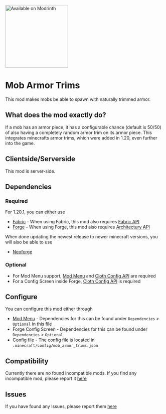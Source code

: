 [<img src="https://github.com/sn0wfrog/modding-badges/blob/main/Available%20on%20Modrinth.png" alt="Available on Modrinth" width="200"/>](https://modrinth.com/mod/mob-armor-trims)

# Mob Armor Trims
This mod makes mobs be able to spawn with naturally trimmed armor.

## What does the mod exactly do?
If a mob has an armor piece, it has a configurable chance (default is 50/50) of also having a completely random armor trim on its armor piece. This integrates minecrafts armor trims, which were added in 1.20, even further into the game.

## Clientside/Serverside
This mod is server-side.

##  Dependencies

### Required
For 1.20.1, you can either use
- [Fabric](https://fabricmc.net/) - When using Fabric, this mod also requires [Fabric API](https://modrinth.com/mod/fabric-api)
- [Forge](https://files.minecraftforge.net/net/minecraftforge/forge/) - When using Forge, this mod also requires [Architectury API](https://modrinth.com/mod/architectury-api)

When done updating the newest release to newer minecraft versions, you will also be able to use 
- [Neoforge](https://neoforged.net/)

### Optional
- For Mod Menu support,
  [Mod Menu](https://modrinth.com/mod/modmenu) and [Cloth Config API](https://modrinth.com/mod/cloth-config)
are required
- For a Config Screen inside Forge, [Cloth Config API](https://modrinth.com/mod/cloth-config) is required

## Configure

You can configure this mod either through

- [Mod Menu](https://modrinth.com/mod/modmenu) -  Dependencies for this can be found under ```Dependencies``` > ```Optional``` in this file
- Forge Config Screen - Dependencies for this can be found under ```Dependencies``` > ```Optional```
- Config file - The config file is located in ```.minecraft/config/mob_armor_trims.json```
 

## Compatibility
Currently there are no found incompatible mods. If you find any incompatible mod, please report it [here](https://github.com/Imajo24I/Mob-Armor-Trims/issues/new?assignees=&labels=incompatibility&projects=&template=incompatibility.yml)

## Issues
If you have found any Issues, please report them [here](https://github.com/Imajo24I/Mob-Armor-Trims/issues/new?assignees=&labels=bug&projects=&template=bug_report.yml)
